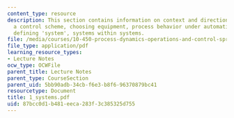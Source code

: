 ```yaml
---
content_type: resource
description: This section contains information on context and direction, planning
  a control scheme, choosing equipment, process behavior under automatic control,
  defining 'system', systems within systems.
file: /media/courses/10-450-process-dynamics-operations-and-control-spring-2006/87bcc0d1b481eeca283f3c385325d755_1_systems.pdf
file_type: application/pdf
learning_resource_types:
- Lecture Notes
ocw_type: OCWFile
parent_title: Lecture Notes
parent_type: CourseSection
parent_uid: 5bb90adb-34cb-f6e3-b8f6-96370879bc41
resourcetype: Document
title: 1_systems.pdf
uid: 87bcc0d1-b481-eeca-283f-3c385325d755
---
```

